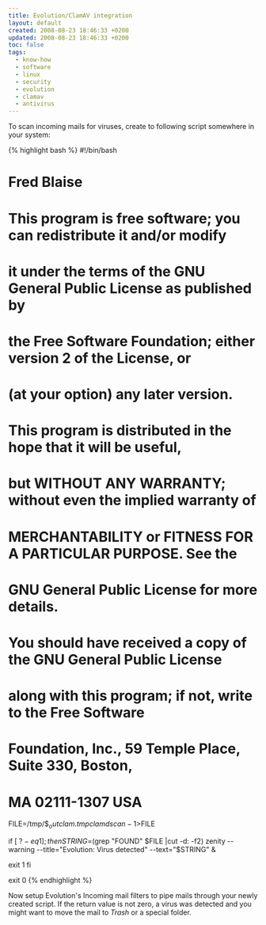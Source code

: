 ```yaml
---
title: Evolution/ClamAV integration
layout: default
created: 2008-08-23 18:46:33 +0200
updated: 2008-08-23 18:46:33 +0200
toc: false
tags:
  - know-how
  - software
  - linux
  - security
  - evolution
  - clamav
  - antivirus
---
```

To scan incoming mails for viruses, create to following script somewhere in your system:

{% highlight bash %}
#!/bin/bash
# Fred Blaise <chapeaurouge AT madpenguin DOT org>
# This program is free software; you can redistribute it and/or modify
# it under the terms of the GNU General Public License as published by
# the Free Software Foundation; either version 2 of the License, or
# (at your option) any later version.

# This program is distributed in the hope that it will be useful,
# but WITHOUT ANY WARRANTY; without even the implied warranty of
# MERCHANTABILITY or FITNESS FOR A PARTICULAR PURPOSE. See the
# GNU General Public License for more details.

# You should have received a copy of the GNU General Public License
# along with this program; if not, write to the Free Software
# Foundation, Inc., 59 Temple Place, Suite 330, Boston,
# MA 02111-1307 USA

FILE=/tmp/$$_outclam.tmp
clamdscan - 1>$FILE

if [ $? -eq 1 ]; then
STRING=$(grep "FOUND" $FILE |cut -d: -f2)
zenity --warning --title="Evolution: Virus detected" --text="$STRING" &

exit 1
fi

exit 0
{% endhighlight %}

Now setup Evolution's Incoming mail filters to pipe mails through your newly created script. If the return value is not
zero, a virus was detected and you might want to move the mail to *Trash* or a special folder.
